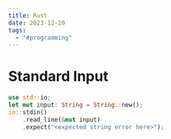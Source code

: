 ```yaml
---
title: Rust
date: 2023-12-20
tags:
  - "#programming"
---
```


# Standard Input

```rust
use std::io;
let mut input: String = String::new();
io::stdin()
	.read_line(&mut input)
	.expect("<expected string error here>");
```